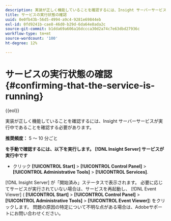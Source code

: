 ```yaml
---
description: 実装が正しく機能していることを確認するには、Insight サーバーサービスが実行中であることを確認する必要があります。
title: サービスの実行状態の確認
uuid: 0e0fb43b-56d5-4994-a9c4-9281e69844eb
exl-id: 0fd9241b-cae8-46d0-b29d-6da64e8ada2c
source-git-commit: b1dda69a606a16dccca30d2a74c7e63dbd27936c
workflow-type: tm+mt
source-wordcount: '100'
ht-degree: 12%

---
```


# サービスの実行状態の確認{#confirming-that-the-service-is-running}

{{eol}}

実装が正しく機能していることを確認するには、Insight サーバーサービスが実行中であることを確認する必要があります。

**推奨頻度：** 5 ～ 10 分ごと

**を手動で確認するには、以下を実行します。 [!DNL Insight Server] サービスが実行中です**

* クリック **[!UICONTROL Start]** > **[!UICONTROL Control Panel]** > **[!UICONTROL Administrative Tools]** > **[!UICONTROL Services]**.

[!DNL Insight Server] が「開始済み」ステータスで表示されます。 必要に応じてサービスが実行されていない場合は、サービスを再起動し、 [!DNL Event Viewer] ( **[!UICONTROL Start]** > **[!UICONTROL Control Panel]** > **[!UICONTROL Administrative Tools]** > **[!UICONTROL Event Viewer]**) をクリックします。 問題の原因の特定について不明な点がある場合は、Adobeサポートにお問い合わせください。
